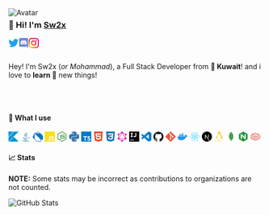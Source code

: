 <img align="left" alt="Avatar" width="200px" src="https://raw.githubusercontent.com/sw2x-Developer/sw2x-Developer/master/assets/media/avatar1.png" />

### 👋 Hi! I'm [Sw2x](https://MohammadKhajah.com)

<a href="https://twitter.com/Sw2xx_">
    <img align="left" alt="Twitter" width="20px" src="https://raw.githubusercontent.com/sw2x-Developer/sw2x-Developer/master/assets/icons/twitter.svg">
</a>

<a href="https://discord.com/channels/@me/601558897035051009">
    <img align="left" alt="Discord" width="20px" src="https://raw.githubusercontent.com/sw2x-Developer/sw2x-Developer/master/assets/icons/discord.svg">
</a>

<a href="https://instagram.com/sw2x">
    <img align="left" alt="Instagram" width="20px" src="https://raw.githubusercontent.com/sw2x-Developer/sw2x-Developer/master/assets/icons/instagram.svg">
</a>

<br />
<br />

Hey! I'm Sw2x (_or Mohammad_), a Full Stack Developer from **🍔 Kuwait**!
and i love to **learn 🧠** new things!

<br />
<br />

#### 🌠 What I use

<code><img height="20" src="https://raw.githubusercontent.com/sw2x-Developer/sw2x-Developer/master/assets/icons/kotlin.svg"></code>
<code><img height="20" src="https://raw.githubusercontent.com/sw2x-Developer/sw2x-Developer/master/assets/icons/java.svg"></code>
<code><img height="20" src="https://raw.githubusercontent.com/sw2x-Developer/sw2x-Developer/master/assets/icons/dart.svg"></code>
<code><img height="20" src="https://raw.githubusercontent.com/sw2x-Developer/sw2x-Developer/master/assets/icons/javascript.svg"></code>
<code><img height="20" src="https://raw.githubusercontent.com/sw2x-Developer/sw2x-Developer/master/assets/icons/node-dot-js.svg"></code>
<code><img height="20" src="https://raw.githubusercontent.com/sw2x-Developer/sw2x-Developer/master/assets/icons/python.svg"></code>
<code><img height="20" src="https://raw.githubusercontent.com/sw2x-Developer/sw2x-Developer/master/assets/icons/typescript.svg"></code>
<code><img height="20" src="https://raw.githubusercontent.com/sw2x-Developer/sw2x-Developer/master/assets/icons/html5.svg"></code>
<code><img height="20" src="https://raw.githubusercontent.com/sw2x-Developer/sw2x-Developer/master/assets/icons/css3.svg"></code>
<code><img height="20" src="https://raw.githubusercontent.com/sw2x-Developer/sw2x-Developer/master/assets/icons/graphql.svg"></code>
<code><img height="20" src="https://raw.githubusercontent.com/sw2x-Developer/sw2x-Developer/master/assets/icons/intellijidea.svg"></code>
<code><img height="20" src="https://raw.githubusercontent.com/sw2x-Developer/sw2x-Developer/master/assets/icons/visualstudiocode.svg"></code>
<code><img height="20" src="https://raw.githubusercontent.com/sw2x-Developer/sw2x-Developer/master/assets/icons/github.svg"></code>
<code><img height="20" src="https://raw.githubusercontent.com/sw2x-Developer/sw2x-Developer/master/assets/icons/git.svg"></code>
<code><img height="20" src="https://raw.githubusercontent.com/sw2x-Developer/sw2x-Developer/master/assets/icons/docker.svg"></code>
<code><img height="20" src="https://raw.githubusercontent.com/sw2x-Developer/sw2x-Developer/master/assets/icons/react.svg"></code>
<code><img height="20" src="https://raw.githubusercontent.com/sw2x-Developer/sw2x-Developer/master/assets/icons/next-dot-js.svg"></code>
<code><img height="20" src="https://raw.githubusercontent.com/sw2x-Developer/sw2x-Developer/master/assets/icons/linux.svg"></code>
<code><img height="20" src="https://raw.githubusercontent.com/sw2x-Developer/sw2x-Developer/master/assets/icons/mongodb.svg"></code>
<code><img height="20" src="https://raw.githubusercontent.com/sw2x-Developer/sw2x-Developer/master/assets/icons/nginx.svg"></code>
<code><img height="20" src="https://raw.githubusercontent.com/sw2x-Developer/sw2x-Developer/master/assets/icons/redis.svg"></code>

#### 📈 Stats

**NOTE:** Some stats may be incorrect as contributions to organizations
are not counted.

![GitHub Stats](https://github-readme-stats.vercel.app/api?username=sw2x-Developer&count_private=true&theme=tokyonight&show_icons=true)
